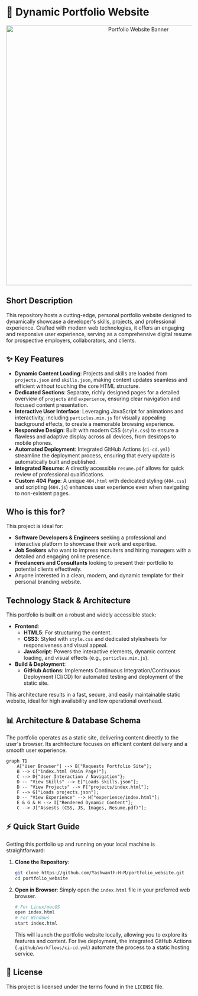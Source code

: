 # 🚀 Dynamic Portfolio Website

<p align="center"><img src="./assests/images/hero.gif" alt="Portfolio Website Banner" width="700"></p>

## Short Description

This repository hosts a cutting-edge, personal portfolio website designed to dynamically showcase a developer's skills, projects, and professional experience. Crafted with modern web technologies, it offers an engaging and responsive user experience, serving as a comprehensive digital resume for prospective employers, collaborators, and clients.

## ✨ Key Features

*   **Dynamic Content Loading**: Projects and skills are loaded from `projects.json` and `skills.json`, making content updates seamless and efficient without touching the core HTML structure.
*   **Dedicated Sections**: Separate, richly designed pages for a detailed overview of `projects` and `experience`, ensuring clear navigation and focused content presentation.
*   **Interactive User Interface**: Leveraging JavaScript for animations and interactivity, including `particles.min.js` for visually appealing background effects, to create a memorable browsing experience.
*   **Responsive Design**: Built with modern CSS (`style.css`) to ensure a flawless and adaptive display across all devices, from desktops to mobile phones.
*   **Automated Deployment**: Integrated GitHub Actions (`ci-cd.yml`) streamline the deployment process, ensuring that every update is automatically built and published.
*   **Integrated Resume**: A directly accessible `resume.pdf` allows for quick review of professional qualifications.
*   **Custom 404 Page**: A unique `404.html` with dedicated styling (`404.css`) and scripting (`404.js`) enhances user experience even when navigating to non-existent pages.

## Who is this for?

This project is ideal for:
*   **Software Developers & Engineers** seeking a professional and interactive platform to showcase their work and expertise.
*   **Job Seekers** who want to impress recruiters and hiring managers with a detailed and engaging online presence.
*   **Freelancers and Consultants** looking to present their portfolio to potential clients effectively.
*   Anyone interested in a clean, modern, and dynamic template for their personal branding website.

## Technology Stack & Architecture

This portfolio is built on a robust and widely accessible stack:

*   **Frontend**:
    *   **HTML5**: For structuring the content.
    *   **CSS3**: Styled with `style.css` and dedicated stylesheets for responsiveness and visual appeal.
    *   **JavaScript**: Powers the interactive elements, dynamic content loading, and visual effects (e.g., `particles.min.js`).
*   **Build & Deployment**:
    *   **GitHub Actions**: Implements Continuous Integration/Continuous Deployment (CI/CD) for automated testing and deployment of the static site.

This architecture results in a fast, secure, and easily maintainable static website, ideal for high availability and low operational overhead.

## 📊 Architecture & Database Schema

The portfolio operates as a static site, delivering content directly to the user's browser. Its architecture focuses on efficient content delivery and a smooth user experience.

```mermaid
graph TD
    A["User Browser"] --> B["Requests Portfolio Site"];
    B --> C["index.html (Main Page)"];
    C --> D{"User Interaction / Navigation"};
    D -- "View Skills" --> E["Loads skills.json"];
    D -- "View Projects" --> F["projects/index.html"];
    F --> G["Loads projects.json"];
    D -- "View Experience" --> H["experience/index.html"];
    E & G & H --> I["Rendered Dynamic Content"];
    C --> J["Assests (CSS, JS, Images, Resume.pdf)"];
```

## ⚡ Quick Start Guide

Getting this portfolio up and running on your local machine is straightforward:

1.  **Clone the Repository**:
    ```bash
    git clone https://github.com/Yashwanth-H-M/portfolio_website.git
    cd portfolio_website
    ```

2.  **Open in Browser**:
    Simply open the `index.html` file in your preferred web browser.
    ```bash
    # For Linux/macOS
    open index.html
    # For Windows
    start index.html
    ```
    This will launch the portfolio website locally, allowing you to explore its features and content. For live deployment, the integrated GitHub Actions (`.github/workflows/ci-cd.yml`) automate the process to a static hosting service.

## 📜 License

This project is licensed under the terms found in the `LICENSE` file.